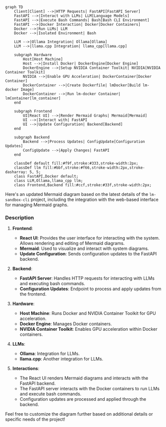 ```mermaid
graph TD
    Client[Client] -->|HTTP Requests| FastAPI[FastAPI Server]
    FastAPI -->|Interact with LLMs| LLM[Language Models]
    FastAPI -->|Execute Bash Commands| Bash[Bash CLI Environment]
    FastAPI -->|Docker Interaction| Docker[Docker Containers]
    Docker -->|Run LLMs| LLM
    Docker -->|Isolated Environment| Bash

    LLM -->|Ollama Integration| Ollama[Ollama]
    LLM -->|llama.cpp Integration| llama_cpp[llama.cpp]

    subgraph Hardware
        Host[Host Machine]
        Host -->|Install Docker| DockerEngine[Docker Engine]
        DockerEngine -->|Setup NVIDIA Container Toolkit| NVIDIA[NVIDIA Container Toolkit]
        NVIDIA -->|Enable GPU Acceleration| DockerContainer[Docker Container]
        DockerContainer -->|Create Dockerfile| lmDocker[Build lm-docker Image]
        DockerContainer -->|Run lm-docker Container| lmContainer[lm_container]
    end

    subgraph Frontend
        UI[React UI] -->|Render Mermaid Graphs| Mermaid[Mermaid]
        UI -->|Interact with| FastAPI
        UI -->|Update Configuration| Backend[Backend]
    end

    subgraph Backend
        Backend -->|Process Updates| ConfigUpdate[Configuration Updates]
        ConfigUpdate -->|Apply Changes| FastAPI
    end

    classDef default fill:#f9f,stroke:#333,stroke-width:2px;
    classDef llm fill:#bbf,stroke:#f66,stroke-width:2px,stroke-dasharray: 5, 5;
    class FastAPI,Docker default;
    class LLM,Ollama,llama_cpp llm;
    class Frontend,Backend fill:#ccf,stroke:#33f,stroke-width:2px;
```
Here's an updated Mermaid diagram based on the latest details of the `lm-sandbox-cli` project, including the integration with the web-based interface for managing Mermaid graphs.


### Description

1. **Frontend**: 
   - **React UI**: Provides the user interface for interacting with the system. Allows rendering and editing of Mermaid diagrams.
   - **Mermaid**: Used to visualize and interact with system diagrams.
   - **Update Configuration**: Sends configuration updates to the FastAPI backend.

2. **Backend**:
   - **FastAPI Server**: Handles HTTP requests for interacting with LLMs and executing bash commands.
   - **Configuration Updates**: Endpoint to process and apply updates from the frontend.

3. **Hardware**:
   - **Host Machine**: Runs Docker and NVIDIA Container Toolkit for GPU acceleration.
   - **Docker Engine**: Manages Docker containers.
   - **NVIDIA Container Toolkit**: Enables GPU acceleration within Docker containers.

4. **LLMs**:
   - **Ollama**: Integration for LLMs.
   - **llama.cpp**: Another integration for LLMs.

5. **Interactions**:
   - The React UI renders Mermaid diagrams and interacts with the FastAPI backend.
   - The FastAPI server interacts with the Docker containers to run LLMs and execute bash commands.
   - Configuration updates are processed and applied through the backend.

Feel free to customize the diagram further based on additional details or specific needs of the project!

